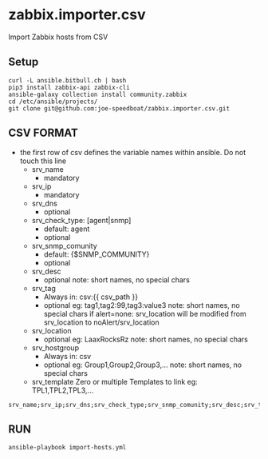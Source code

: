 # zabbix.importer.csv
Import Zabbix hosts from CSV

Setup
----
```
curl -L ansible.bitbull.ch | bash
pip3 install zabbix-api zabbix-cli
ansible-galaxy collection install community.zabbix
cd /etc/ansible/projects/
git clone git@github.com:joe-speedboat/zabbix.importer.csv.git
```

CSV FORMAT
---
* the first row of csv defines the variable names within ansible. Do not touch this line
  * srv_name
    * mandatory
  * srv_ip
    * mandatory
  * srv_dns
    * optional
  * srv_check_type: [agent|snmp]
    * default: agent
    * optional
  * srv_snmp_comunity
    * default: {$SNMP_COMMUNITY}
    * optional
  * srv_desc
    * optional
      note: short names, no special chars
  * srv_tag
    * Always in: csv:{{ csv_path }}
    * optional 
      eg: tag1,tag2:99,tag3:value3
      note: short names, no special chars
            if alert=none: srv_location will be modified from srv_location to noAlert/srv_location
  * srv_location
    * optional
      eg: LaaxRocksRz
      note: short names, no special chars
  * srv_hostgroup
    * Always in: csv
    * optional
      eg: Group1,Group2,Group3,...
      note: short names, no special chars
  * srv_template
    Zero or multiple Templates to link
    eg: TPL1,TPL2,TPL3,...

```
srv_name;srv_ip;srv_dns;srv_check_type;srv_snmp_comunity;srv_desc;srv_tag;srv_location;srv_hostgroup;srv_template
```

RUN
----
```
ansible-playbook import-hosts.yml
```

